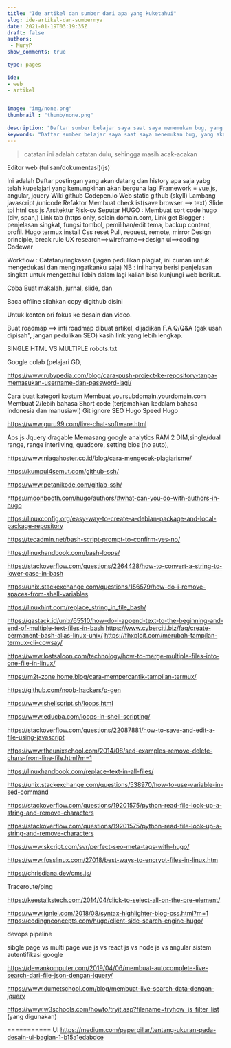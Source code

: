```yaml
---
title: "Ide artikel dan sumber dari apa yang kuketahui"
slug: ide-artikel-dan-sumbernya
date: 2021-01-19T03:19:35Z
draft: false 
authors:
 - MuryP
show_comments: true 
 
type: pages 
 
ide: 
- web
- artikel


image: "img/none.png" 
thumbnail : "thumb/none.png" 
 
description: "Daftar sumber belajar saya saat saya menemukan bug, yang akan digunakan untuk ide untuk artikel berikutnya" 
keywords: "Daftar sumber belajar saya saat saya menemukan bug, yang akan digunakan untuk ide untuk artikel berikutnya" 
--- 
```


> catatan ini adalah catatan dulu, sehingga masih acak-acakan

Editor web (tulisan/dokumentasi)(js)

Ini adalah Daftar postingan yang akan datang dan history apa saja yabg telah kupelajari yang kemungkinan akan berguna lagi
Framework = 
vue.js, angular, jquery
Wiki github
Codepen.io
Web static github (skyll)
Lambang javascript /unicode
Refaktor
Membuat checklist(save browser --> text)
Slide tpi htnl css js
Arsitektur Risk-cv
Seputar HUGO :
Membuat sort code hugo (div, span,)
Link tab (https only, selain domain.com, 
Link get
Blogger : penjelasan singkat, fungsi tombol, pemilihan/edit tema, backup content, profil.
Hugo termux install
Css reset
Pull, request, remote, mirror
Design principle, break rule
UX research==>wireframe==>design ui==>coding
Codewar


Workflow :
Catatan/ringkasan (jagan pedulikan plagiat, ini cuman untuk mengedukasi dan mengingatkanku saja) 
NB : ini hanya berisi penjelasan singkat untuk mengetahui lebih dalam lagi kalian bisa kunjungi web berikut.

Coba Buat makalah, jurnal, slide, dan 

Baca offline silahkan copy digithub disini

Untuk konten ori fokus ke desain dan video.



Buat roadmap ==> inti roadmap dibuat artikel, dijadikan F.A.Q/Q&A (gak usah dipisah", jangan pedulikan SEO) kasih link yang lebih lengkap.


SINGLE HTML VS MULTIPLE
robots.txt

Google colab (pelajari GD, 

https://www.rubypedia.com/blog/cara-push-project-ke-repository-tanpa-memasukan-username-dan-password-lagi/

Cara buat kategori kostum
Membuat yoursubdomain.yourdomain.com
Membuat 2/lebih bahasa
Short code (terjemahkan kedalam bahasa indonesia dan manusiawi)
Git ignore
SEO Hugo
Speed Hugo

https://www.guru99.com/live-chat-software.html

Aos js
Jquery dragable
Memasang google analytics
RAM 2 DIM,single/dual range, range interliving, quadcore, setting bios (no auto),

https://www.niagahoster.co.id/blog/cara-mengecek-plagiarisme/

https://kumpul4semut.com/github-ssh/

https://www.petanikode.com/gitlab-ssh/

https://moonbooth.com/hugo/authors/#what-can-you-do-with-authors-in-hugo

https://linuxconfig.org/easy-way-to-create-a-debian-package-and-local-package-repository

https://tecadmin.net/bash-script-prompt-to-confirm-yes-no/

https://linuxhandbook.com/bash-loops/

https://stackoverflow.com/questions/2264428/how-to-convert-a-string-to-lower-case-in-bash

https://unix.stackexchange.com/questions/156579/how-do-i-remove-spaces-from-shell-variables

https://linuxhint.com/replace_string_in_file_bash/

https://qastack.id/unix/65510/how-do-i-append-text-to-the-beginning-and-end-of-multiple-text-files-in-bash
https://www.cyberciti.biz/faq/create-permanent-bash-alias-linux-unix/
https://fhxploit.com/merubah-tampilan-termux-cli-cowsay/


https://www.lostsaloon.com/technology/how-to-merge-multiple-files-into-one-file-in-linux/


https://m2t-zone.home.blog/cara-mempercantik-tampilan-termux/

https://github.com/noob-hackers/p-gen

https://www.shellscript.sh/loops.html

https://www.educba.com/loops-in-shell-scripting/

https://stackoverflow.com/questions/22087881/how-to-save-and-edit-a-file-using-javascript


https://www.theunixschool.com/2014/08/sed-examples-remove-delete-chars-from-line-file.html?m=1

https://linuxhandbook.com/replace-text-in-all-files/

https://unix.stackexchange.com/questions/538970/how-to-use-variable-in-sed-command


https://stackoverflow.com/questions/19201575/python-read-file-look-up-a-string-and-remove-characters

https://stackoverflow.com/questions/19201575/python-read-file-look-up-a-string-and-remove-characters

https://www.skcript.com/svr/perfect-seo-meta-tags-with-hugo/

https://www.fosslinux.com/27018/best-ways-to-encrypt-files-in-linux.htm

https://chrisdiana.dev/cms.js/

Traceroute/ping

https://keestalkstech.com/2014/04/click-to-select-all-on-the-pre-element/

https://www.igniel.com/2018/08/syntax-highlighter-blog-css.html?m=1
https://codingnconcepts.com/hugo/client-side-search-engine-hugo/

devops pipeline

sibgle page vs multi page 
vue js vs react js vs node js vs angular 
sistem autentifikasi google

https://dewankomputer.com/2019/04/06/membuat-autocomplete-live-search-dari-file-json-dengan-jquery/

https://www.dumetschool.com/blog/membuat-live-search-data-dengan-jquery

https://www.w3schools.com/howto/tryit.asp?filename=tryhow_js_filter_list (yang digunakan)

=========== UI
https://medium.com/paperpillar/tentang-ukuran-pada-desain-ui-bagian-1-b15a1edabdce
